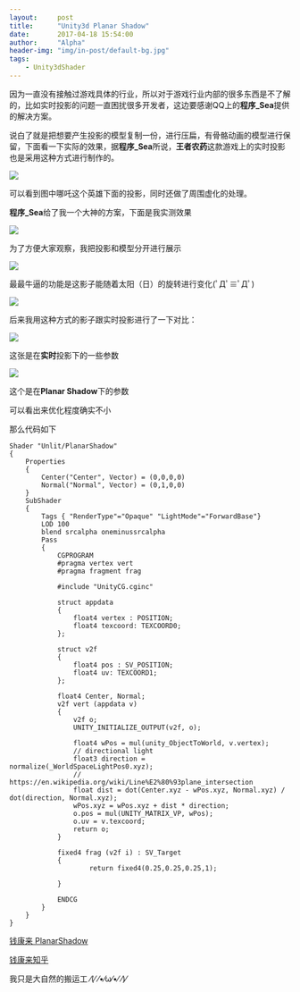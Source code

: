 ```yaml
---
layout:     post
title:      "Unity3d Planar Shadow"
date:       2017-04-18 15:54:00
author:     "Alpha"
header-img: "img/in-post/default-bg.jpg"
tags:
    - Unity3dShader
---
```


因为一直没有接触过游戏具体的行业，所以对于游戏行业内部的很多东西是不了解的，比如实时投影的问题一直困扰很多开发者，这边要感谢QQ上的**程序_Sea**提供的解决方案。

说白了就是把想要产生投影的模型复制一份，进行压扁，有骨骼动画的模型进行保留，下面看一下实际的效果，据**程序_Sea**所说，**王者农药**这款游戏上的实时投影也是采用这种方式进行制作的。

![](http://storage1.imgchr.com/iMoqg.jpg)

可以看到图中哪吒这个英雄下面的投影，同时还做了周围虚化的处理。


**程序_Sea**给了我一个大神的方案，下面是我实测效果

![](http://storage1.imgchr.com/iMWGt.gif)

为了方便大家观察，我把投影和模型分开进行展示

![](http://storage1.imgchr.com/iMfRP.gif)

最最牛逼的功能是这影子能随着太阳（日）的旋转进行变化(ﾟДﾟ≡ﾟДﾟ)

![](http://storage1.imgchr.com/iMhxf.gif)

后来我用这种方式的影子跟实时投影进行了一下对比：

![](http://storage1.imgchr.com/iM5M8.png)

这张是在**实时**投影下的一些参数

![](http://storage1.imgchr.com/iMIsS.png)

这个是在**Planar Shadow**下的参数

可以看出来优化程度确实不小

那么代码如下

```
Shader "Unlit/PlanarShadow"
{
	Properties
	{
        Center("Center", Vector) = (0,0,0,0)
        Normal("Normal", Vector) = (0,1,0,0)
	}
	SubShader
	{
		Tags { "RenderType"="Opaque" "LightMode"="ForwardBase"}
		LOD 100
		blend srcalpha oneminussrcalpha
		Pass
		{
			CGPROGRAM
			#pragma vertex vert
			#pragma fragment frag
			
			#include "UnityCG.cginc"

			struct appdata
			{
				float4 vertex : POSITION;
				float4 texcoord: TEXCOORD0;
			};

			struct v2f
			{
				float4 pos : SV_POSITION;
				float4 uv: TEXCOORD1;
			};            

            float4 Center, Normal;
			v2f vert (appdata v)
			{
				v2f o;
				UNITY_INITIALIZE_OUTPUT(v2f, o);

                float4 wPos = mul(unity_ObjectToWorld, v.vertex);
                // directional light
                float3 direction = normalize(_WorldSpaceLightPos0.xyz);
                // https://en.wikipedia.org/wiki/Line%E2%80%93plane_intersection
                float dist = dot(Center.xyz - wPos.xyz, Normal.xyz) / dot(direction, Normal.xyz);
                wPos.xyz = wPos.xyz + dist * direction;
				o.pos = mul(UNITY_MATRIX_VP, wPos);
				o.uv = v.texcoord;
				return o;
			}
			
			fixed4 frag (v2f i) : SV_Target
			{
					return fixed4(0.25,0.25,0.25,1);

			}

			ENDCG
		}
	}
}

```

[钱康来 PlanarShadow](http://qiankanglai.me/2016/12/23/planar-shadow/)

[钱康来知乎](https://www.zhihu.com/people/qian-kang-lai/answers)

我只是大自然的搬运工 ⁄(⁄ ⁄•⁄ω⁄•⁄ ⁄)⁄


